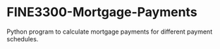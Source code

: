 # FINE3300-Mortgage-Payments
Python program to calculate mortgage payments for different payment schedules.

